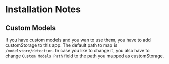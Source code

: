 # Installation Notes

## Custom Models
If you have custom models and you wan to use them, you have to add customStorage to this app. The default path to map is `/modelstore/detection`.
In case you like to change it, you also have to change `Custom Models Path` field to the path you mapped as customStorage.
